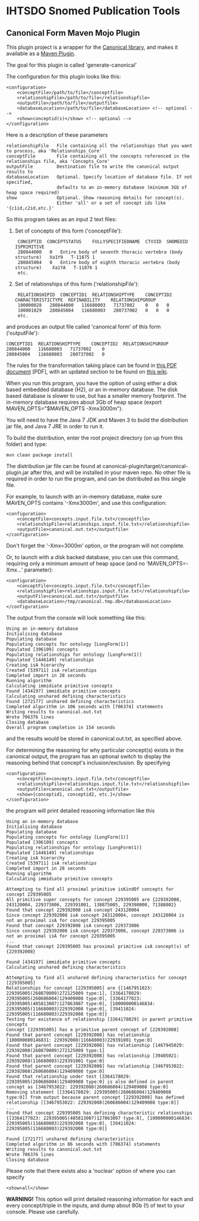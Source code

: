 IHTSDO Snomed Publication Tools
===============================

Canonical Form Maven Mojo Plugin
--------------------------------

This plugin project is a wrapper for the [Canonical library](/canonical/README.md), and makes it available as a [Maven Plugin](http://maven.apache.org/guides/mini/guide-configuring-plugins.html).

The goal for this plugin is called 'generate-canonical'

The configuration for this plugin looks like this:

    <configuration>
        <conceptFile>/path/to/file</conceptfile>
        <relationshipFile>/path/to/file</relationshipfile>
        <outputFile>/path/to/file</outputfile>
        <databaseLocation>/path/to/file</databaseLocation> <!-- optional -->
        <show>conceptid(s)</show> <!-- optional -->
    </configuration>

Here is a description of these parameters

    relationshipFile   File containing all the relationships that you want to process, aka 'Relationships_Core'
    conceptFile        File containing all the concepts referenced in the relationships file, aka 'Concepts_Core'
    outputFile         Destination file to write the canonical output results to
    databaseLocation   Optional. Specify location of database file. If not specified, 
                       defaults to an in-memory database (minimum 3Gb of heap space required)
    show               Optional. Show reasoning details for concept(s). 
                       Either 'all' or a set of concept ids like '{c1id,c2id,etc.}'


So this program takes as an input 2 text files:

1. Set of concepts of this form ('conceptFile'):

        CONCEPTID  CONCEPTSTATUS	FULLYSPECIFIEDNAME	CTV3ID	SNOMEDID	ISPRIMITIVE
        280844000	0	Entire body of seventh thoracic vertebra (body structure)	Xa1Y9	T-11875	1
        280845004	0	Entire body of eighth thoracic vertebra (body structure)	Xa1YA	T-11876	1
        etc.

2. Set of relationships of this form ('relationshipFile'):

        RELATIONSHIPID  CONCEPTID1	RELATIONSHIPTYPE	CONCEPTID2	CHARACTERISTICTYPE	REFINABILITY	RELATIONSHIPGROUP
        100000028	280844000	116680003	71737002	0	0	0
        100001029	280845004	116680003	280737002	0	0	0
        etc.
    
and produces an output file called 'canonical form' of this form ('outputFile'):

    CONCEPTID1  RELATIONSHIPTYPE	CONCEPTID2	RELATIONSHIPGROUP
    280844000	116680003	71737002	0
    280845004	116680003	280737002	0

The rules for the transformation taking place can be found in [this PDF document](https://github.com/sparkling/snomed-publish/blob/master/doc/doc1_CanonicalTableGuide_Current-en-US_INT_20130131.pdf?raw=true) [PDF], with an updated section to be found on [this wiki](https://sites.google.com/a/ihtsdo.org/snomed-publish/canonical/algorithm).

When you run this program, you have the option of using either a disk based embedded database (H2), or an in-memory database.
The disk based database is slower to use, but has a smaller memory footprint. The in-memory database requires about 
3Gb of heap space (export MAVEN_OPTS="$MAVEN_OPTS -Xmx3000m").

You will need to have the Java 7 JDK and Maven 3 to build the distribution jar file, and Java 7 JRE in order to run it.

To build the distribution, enter the root project directory (on up from this folder) and type:

    mvn clean package install
    
The distribution jar file can be found at canonical-plugin/target/canonical-plugin.jar after this, and will be installed in your maven repo. No other file is required in order to run the program, and can be distributed as this single file.

For example, to launch with an in-memory database, make sure MAVEN_OPTS contains '-Xmx3000m', and use this configuration:

    <configuration>
        <conceptFile>concepts.input.file.txt</conceptfile>
        <relationshipFile>relationships.input.file.txt</relationshipfile>
        <outputFile>canonical.out.txt</outputfile>
    </configuration>

Don't forget the '-Xmx=3000m' option, or the program will not complete. 

Or, to launch with a disk backed database, you can use this command, requiring only a minimum amount of heap space (and no 'MAVEN_OPTS=-Xmx...' parameter):

    <configuration>
        <conceptFile>concepts.input.file.txt</conceptfile>
        <relationshipFile>relationships.input.file.txt</relationshipfile>
        <outputFile>canonical.out.txt</outputfile>
        <databaseLocation>/tmp/canonical.tmp.db</databaseLocation>
    </configuration>
    
The output from the console will look something like this:

    Using an in-memory database
    Initialising database
    Populating database
    Populating concepts for ontology [LongForm(1)]
    Populated [396109] concepts
    Populating relationships for ontology [LongForm(1)]
    Populated [1446149] relationships
    Creating isA hierarchy
    Created [539711] isA relationships
    Completed import in 28 seconds
    Running algorithm
    Calculating immidiate primitive concepts
    Found [434197] immidiate primitive concepts
    Calculating unshared defining characteristics
    Found [272177] unshared defining characteristics
    Completed algorithm in 106 seconds with [706374] statements
    Writing results to canonical.out.txt
    Wrote 706376 lines
    Closing database
    Overall program completion in 154 seconds

and the results would be stored in canonical.out.txt, as specified above.

For determining the reasoning for why particular concept(s) exists in the canonical output, the program has an optional
switch to display the reasoning behind that concept's inclusion/exclusion. By specifying
    
    <configuration>
        <conceptFile>concepts.input.file.txt</conceptfile>
        <relationshipFile>relationships.input.file.txt</relationshipfile>
        <outputFile>canonical.out.txt</outputfile>
        <show>{conceptid1, conceptid2, etc.}</show>
    </configuration>
  
the program will print detailed reasoning information like this

    Using an in-memory database
    Initialising database
    Populating database
    Populating concepts for ontology [LongForm(1)]
    Populated [396109] concepts
    Populating relationships for ontology [LongForm(1)]
    Populated [1446149] relationships
    Creating isA hierarchy
    Created [539711] isA relationships
    Completed import in 28 seconds
    Running algorithm
    Calculating immidiate primitive concepts
    
    Attempting to find all proximal primitive isKindOf concepts for concept 229395005
    All primitive super concepts for concept 229395005 are {229392008, 243120004, 229373006, 229391001, 138875005, 229390000, 71388002}
    Found that concept 229392008 isA concept 243120004
    Since concept 229392008 isA concept 243120004, concept 243120004 is not an proximal isA for concept 229395005
    Found that concept 229392008 isA concept 229373006
    Since concept 229392008 isA concept 229373006, concept 229373006 is not an proximal isA for concept 229395005
    ...
    Found that concept 229395005 has proximal primitive isA concept(s) of {229392008}
    
    Found [434197] immidiate primitive concepts
    Calculating unshared defining characteristics
    
    Attempting to find all unshared defining characteristics for concept [229395005]
    Relationships for concept [229395005] are {[1467951023: 229395005(260870009)272125009 type:1], [3364178029: 229395005(260686004)129409008 type:0], [3364177023: 229395005(405813007)127863007 type:0], [100000000146834: 229395005(116680003)229392008 type:0], [39411024: 229395005(116680003)229392008 type:0]}
    Testing for existence of relationship [3364178029] in parent primitive concepts
    Concept [229395005] has a primitive parent concept of [229392008]
    Found that parent concept [229392008] has relationship [100000000146831: 229392008(116680003)229391001 type:0]
    Found that parent concept [229392008] has relationship [1467945029: 229392008(260870009)272125009 type:1]
    Found that parent concept [229392008] has relationship [39405021: 229392008(116680003)229391001 type:0]
    Found that parent concept [229392008] has relationship [3467953022: 229392008(260686004)129409008 type:0]
    Found that relationship under test [3364178029: 229395005(260686004)129409008 type:0] is also defined in parent concept as [3467953022: 229392008(260686004)129409008 type:0]
    Removing statement [[3364178029: 229395005(260686004)129409008 type:0]] from output because parent concept [229392008] has defined relationship [[3467953022: 229392008(260686004)129409008 type:0]]
    ...
    Found that concept 229395005 has defining characteristic relationships {[3364177023: 229395005(405813007)127863007 type:0], [100000000146834: 229395005(116680003)229392008 type:0], [39411024: 229395005(116680003)229392008 type:0]}
    
    Found [272177] unshared defining characteristics
    Completed algorithm in 86 seconds with [706374] statements
    Writing results to canonical.out.txt
    Wrote 706376 lines
    Closing database


Please note that there exists also a 'nuclear' option of where you can specify

    <show>all</show>
    
**WARNING!** This option will print detailed reasoning information for each and every concept/triple in the inputs, 
and dump about 8Gb (!) of text to your console. Please use carefully.
